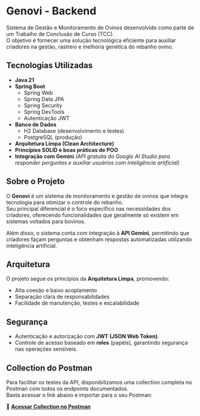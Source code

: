 # Genovi - Backend

Sistema de Gestão e Monitoramento de Ovinos desenvolvido como parte de um Trabalho de Conclusão de Curso (TCC).  
O objetivo é fornecer uma solução tecnológica eficiente para auxiliar criadores na gestão, rastreio e melhoria genética do rebanho ovino.

## Tecnologias Utilizadas

- **Java 21**
- **Spring Boot**
  - Spring Web
  - Spring Data JPA
  - Spring Security
  - Spring DevTools
  - Autenticação JWT
- **Banco de Dados**
  - H2 Database (desenvolvimento e testes)
  - PostgreSQL (produção)
- **Arquitetura Limpa (Clean Architecture)**
- **Princípios SOLID e boas práticas de POO**
- **Integração com Gemini** *(API gratuita do Google AI Studio para responder perguntas e auxiliar usuários com inteligência artificial)*

## Sobre o Projeto

O **Genovi** é um sistema de monitoramento e gestão de ovinos que integra tecnologia para otimizar o controle do rebanho.  
Seu principal diferencial é o foco específico nas necessidades dos criadores, oferecendo funcionalidades que geralmente só existem em sistemas voltados para bovinos.  

Além disso, o sistema conta com integração à **API Gemini**, permitindo que criadores façam perguntas e obtenham respostas automatizadas utilizando inteligência artificial.

## Arquitetura

O projeto segue os princípios da **Arquitetura Limpa**, promovendo:

- Alta coesão e baixo acoplamento
- Separação clara de responsabilidades
- Facilidade de manutenção, testes e escalabilidade

## Segurança

- Autenticação e autorização com **JWT (JSON Web Token)**.
- Controle de acesso baseado em **roles** (papéis), garantindo segurança nas operações sensíveis.

## Collection do Postman

Para facilitar os testes da API, disponibilizamos uma collection completa no Postman com todos os endpoints documentados.  
Basta acessar o link abaixo e importar para o seu Postman:

🔗 **[Acessar Collection no Postman](https://bold-sunset-813684.postman.co/workspace/My-Workspace~c4643ed2-a217-494e-82a8-5d0977dddbd8/collection/22777596-e9b3dfc5-feca-4830-afe0-58218b69b40f?action=share&creator=22777596)**
